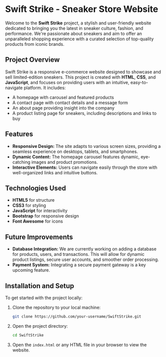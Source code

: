 # Swift Strike - Sneaker Store Website

Welcome to the **Swift Strike** project, a stylish and user-friendly website dedicated to bringing you the latest in sneaker culture, fashion, and performance. We're passionate about sneakers and aim to offer an unparalleled shopping experience with a curated selection of top-quality products from iconic brands.

## Project Overview
Swift Strike is a responsive e-commerce website designed to showcase and sell limited-edition sneakers. This project is created with **HTML**, **CSS**, and **JavaScript**, and focuses on providing users with an intuitive, easy-to-navigate platform. It includes:

- A homepage with carousel and featured products
- A contact page with contact details and a message form
- An about page providing insight into the company
- A product listing page for sneakers, including descriptions and links to buy

## Features
- **Responsive Design:** The site adapts to various screen sizes, providing a seamless experience on desktops, tablets, and smartphones.
- **Dynamic Content:** The homepage carousel features dynamic, eye-catching images and product promotions.
- **Interactive Elements:** Users can navigate easily through the store with well-organized links and intuitive buttons.

## Technologies Used
- **HTML5** for structure
- **CSS3** for styling
- **JavaScript** for interactivity
- **Bootstrap** for responsive design
- **Font Awesome** for icons

## Future Improvements
- **Database Integration:** We are currently working on adding a database for products, users, and transactions. This will allow for dynamic product listings, secure user accounts, and smoother order processing.
- **Payment System:** Integrating a secure payment gateway is a key upcoming feature.

## Installation and Setup
To get started with the project locally:
1. Clone the repository to your local machine:
    ```bash
    git clone https://github.com/your-username/SwiftStrike.git
    ```
2. Open the project directory:
    ```bash
    cd SwiftStrike
    ```
3. Open the `index.html` or any HTML file in your browser to view the website.

